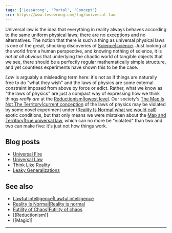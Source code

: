 ```yaml
---
tags: ['LessWrong', 'Portal', 'Concept']
src: https://www.lesswrong.com/tag/universal-law
---
```


Universal law is the idea that everything in reality always behaves according to the same uniform physical laws; there are no exceptions and no alternatives. The notion that there *is* such a thing as universal physical laws is one of the great, shocking discoveries of [Science|science](https://www.lesswrong.com/tag/science). Just looking at the world from a human perspective, and knowing nothing of science, it is *not at all obvious* that underlying the chaotic world of tangible objects that we see, there should be a perfectly regular mathematically simple structure, and yet countless experiments have shown this to be the case.

*Law* is arguably a misleading term here: it's not as if things are naturally free to do "what they wish" and the laws of physics are some external constraint imposed from above by force or edict. Rather, what we know as "the laws of physics" are just a compact way of expressing how we think things *really are* at the [Reductionism|lowest level](https://www.lesswrong.com/tag/reductionism). Our society's [The Map Is Not The Territory|current conception](https://www.lesswrong.com/tag/the-map-is-not-the-territory) of the laws of physics may be violated by some novel experiment under ([Reality Is Normal|what we would call](https://www.lesswrong.com/tag/reality-is-normal)) exotic conditions, but that only means we were mistaken about the [Map and Territory|true universal law](https://www.lesswrong.com/tag/map-and-territory), which can no more be "violated" than two and two can make five: it's just not how things work.

## Blog posts
- [Universal Fire](http://lesswrong.com/lw/hq/universal_fire/)
- [Universal Law](http://lesswrong.com/lw/hr/universal_law/)
- [Think Like Reality](http://lesswrong.com/lw/hs/think_like_reality/)
- [Leaky Generalizations](http://lesswrong.com/lw/lc/leaky_generalizations/)

## See also
- [Lawful Intelligence|Lawful intelligence](https://www.lesswrong.com/tag/lawful-intelligence)
- [Reality Is Normal|Reality is normal](https://www.lesswrong.com/tag/reality-is-normal)
- [Futility of Chaos|Futility of chaos](https://www.lesswrong.com/tag/futility-of-chaos)
- [[Reductionism]]
- [[Magic]]



---

